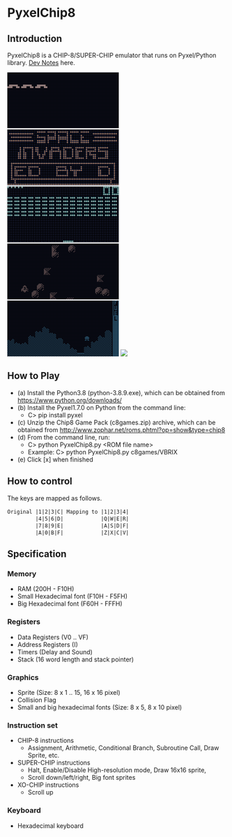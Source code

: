 # PyxelChip8

## Introduction

PyxelChip8 is a CHIP-8/SUPER-CHIP emulator that runs on Pyxel/Python library.
[Dev Notes](https://github.com/jay-kumogata/PyxelChip8/blob/main/doc/220505_DevNotes.md) here.

<img src="https://github.com/jay-kumogata/PyxelChip8/blob/main/screenshots/amabie03.gif" width="256"> <img src="https://github.com/jay-kumogata/PyxelChip8/blob/main/screenshots/invaders01.gif" width="256"> <img src="https://github.com/jay-kumogata/PyxelChip8/blob/main/screenshots/brix01.gif" width="256">  <img src="https://github.com/jay-kumogata/PyxelChip8/blob/main/screenshots/dodge01.gif" width="256">  <img src="https://github.com/jay-kumogata/PyxelChip8/blob/main/screenshots/lunar01.gif" width="256">  <img src="https://github.com/jay-kumogata/PyxelChip8/blob/main/screenshots/test_opcode01.gif" width="256">

## How to Play

- (a) Install the Python3.8 (python-3.8.9.exe), which can be obtained from https://www.python.org/downloads/
- (b) Install the Pyxel1.7.0 on Python from the command line:  
  - C> pip install pyxel
- (c) Unzip the Chip8 Game Pack (c8games.zip) archive, which can be obtained from http://www.zophar.net/roms.phtml?op=show&type=chip8
- (d) From the command line, run:
  - C> python PyxelChip8.py \<ROM file name\>
  - Example: C> python PyxelChip8.py c8games/VBRIX
- (e) Click [x] when finished

## How to control
  
The keys are mapped as follows.
  
	Original |1|2|3|C| Mapping to |1|2|3|4|
	         |4|5|6|D|            |Q|W|E|R|
	         |7|8|9|E|            |A|S|D|F|
	         |A|0|B|F|            |Z|X|C|V|

## Specification
### Memory
- RAM (200H - F10H)
- Small Hexadecimal font (F10H - F5FH)
- Big Hexadecimal font (F60H - FFFH)

### Registers
- Data Registers (V0 .. VF)
- Address Registers (I)
- Timers (Delay and Sound)
- Stack (16 word length and stack pointer)

### Graphics
- Sprite (Size: 8 x 1 .. 15, 16 x 16 pixel)
- Collision Flag
- Small and big hexadecimal fonts (Size: 8 x 5, 8 x 10 pixel)

### Instruction set
- CHIP-8 instructions 
  - Assignment, Arithmetic, Conditional Branch, Subroutine Call, Draw Sprite, etc.
- SUPER-CHIP instructions 
  - Halt, Enable/Disable High-resolution mode, Draw 16x16 sprite, 
  - Scroll down/left/right, Big font sprites
- XO-CHIP instructions
  - Scroll up

### Keyboard
- Hexadecimal keyboard

